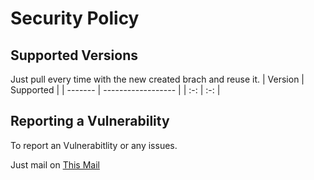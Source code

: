 # Security Policy

## Supported Versions

Just pull every time with the new created brach and reuse it.
| Version | Supported          |
| ------- | ------------------ |
| :-:     | :-:                |

## Reporting a Vulnerability

To report an Vulnerabitlity or any issues.

Just mail on [This Mail](amankaushik3919@gmail.com)